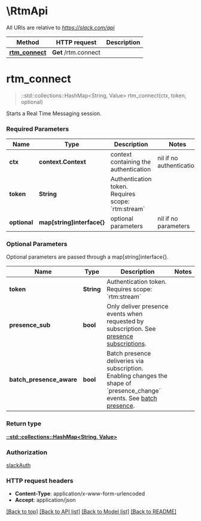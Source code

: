 # \RtmApi

All URIs are relative to *https://slack.com/api*

Method | HTTP request | Description
------------- | ------------- | -------------
[**rtm_connect**](RtmApi.md#rtm_connect) | **Get** /rtm.connect | 


# **rtm_connect**
> ::std::collections::HashMap<String, Value> rtm_connect(ctx, token, optional)


Starts a Real Time Messaging session.

### Required Parameters

Name | Type | Description  | Notes
------------- | ------------- | ------------- | -------------
 **ctx** | **context.Context** | context containing the authentication | nil if no authentication
  **token** | **String**| Authentication token. Requires scope: &#x60;rtm:stream&#x60; | 
 **optional** | **map[string]interface{}** | optional parameters | nil if no parameters

### Optional Parameters
Optional parameters are passed through a map[string]interface{}.

Name | Type | Description  | Notes
------------- | ------------- | ------------- | -------------
 **token** | **String**| Authentication token. Requires scope: &#x60;rtm:stream&#x60; | 
 **presence_sub** | **bool**| Only deliver presence events when requested by subscription. See [presence subscriptions](/docs/presence-and-status#subscriptions). | 
 **batch_presence_aware** | **bool**| Batch presence deliveries via subscription. Enabling changes the shape of &#x60;presence_change&#x60; events. See [batch presence](/docs/presence-and-status#batching). | 

### Return type

[**::std::collections::HashMap<String, Value>**](Value.md)

### Authorization

[slackAuth](../README.md#slackAuth)

### HTTP request headers

 - **Content-Type**: application/x-www-form-urlencoded
 - **Accept**: application/json

[[Back to top]](#) [[Back to API list]](../README.md#documentation-for-api-endpoints) [[Back to Model list]](../README.md#documentation-for-models) [[Back to README]](../README.md)


